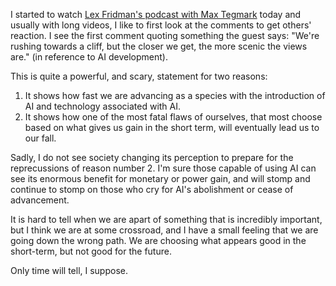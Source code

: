 I started to watch [Lex Fridman's podcast with Max Tegmark](https://youtu.be/VcVfceTsD0A) today and usually with long videos, I like to first look at the comments to get others' reaction. I see the first comment quoting something the guest says: "We're rushing towards a cliff, but the closer we get, the more scenic the views are." (in reference to AI development).

This is quite a powerful, and scary, statement for two reasons:

1. It shows how fast we are advancing as a species with the introduction of AI and technology associated with AI.
2. It shows how one of the most fatal flaws of ourselves, that most choose based on what gives us gain in the short term, will eventually lead us to our fall.

Sadly, I do not see society changing its perception to prepare for the reprecussions of reason number 2. I'm sure those capable of using AI can see its enormous benefit for monetary or power gain, and will stomp and continue to stomp on those who cry for AI's abolishment or cease of advancement.

It is hard to tell when we are apart of something that is incredibly important, but I think we are at some crossroad, and I have a small feeling that we are going down the wrong path. We are choosing what appears good in the short-term, but not good for the future.

Only time will tell, I suppose.